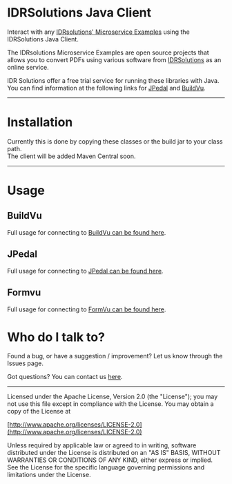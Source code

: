 # IDRSolutions Java Client #


Interact with any [IDRsolutions' Microservice Examples](https://github.com/idrsolutions/) using the IDRSolutions Java Client.

The IDRsolutions Microservice Examples are open source projects that allows you to
convert PDFs using various software from [IDRSolutions](https://www.idrsolutions.com/) as an online service.

IDR Solutions offer a free trial service for running these libraries with Java. You can
find information at the following links for [JPedal](https://www.idrsolutions.com/jpedal/) and [BuildVu](https://www.idrsolutions.com/buildvu/).

--------------

# Installation #


Currently this is done by copying these classes or the build jar to your class path.  
The client will be added Maven Central soon.

-----

# Usage #

## BuildVu #

Full usage for connecting to [BuildVu can be found here](https://support.idrsolutions.com/buildvu/tutorials/cloud/).

## JPedal #

Full usage for connecting to [JPedal can be found here](https://support.idrsolutions.com/jpedal/tutorials/cloud/).

## Formvu #

Full usage for connecting to [FormVu can be found here](https://support.idrsolutions.com/formvu/tutorials/cloud/).


# Who do I talk to? #

Found a bug, or have a suggestion / improvement? Let us know through the Issues page.

Got questions? You can contact us [here](https://idrsolutions.atlassian.net/servicedesk/customer/portal/8).

-----

Licensed under the Apache License, Version 2.0 (the "License");
you may not use this file except in compliance with the License.
You may obtain a copy of the License at

[http://www.apache.org/licenses/LICENSE-2.0](http://www.apache.org/licenses/LICENSE-2.0)

Unless required by applicable law or agreed to in writing, software
distributed under the License is distributed on an "AS IS" BASIS,
WITHOUT WARRANTIES OR CONDITIONS OF ANY KIND, either express or implied.
See the License for the specific language governing permissions and
limitations under the License.
